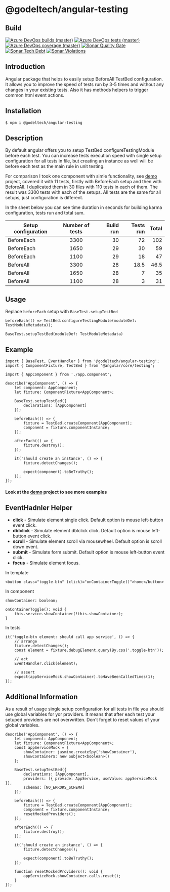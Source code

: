# @godeltech/angular-testing

## Build

[![Azure DevOps builds (master)](https://godeltech.visualstudio.com/OpenSource/_apis/build/status/angular-testing?branchName=master)](https://dev.azure.com/GodelTech/OpenSource/_build/latest?definitionId=53&branchName=master)
[![Azure DevOps tests (master)](https://godeltech.visualstudio.com/OpenSource/_apis/tests/status/angular-testing?branchName=master)](https://dev.azure.com/GodelTech/OpenSource/_build/latest?definitionId=53&branchName=master)
[![Azure DevOps coverage (master)](https://godeltech.visualstudio.com/OpenSource/_apis/caverage/status/angular-testing?branchName=master)](https://dev.azure.com/GodelTech/OpenSource/_build/latest?definitionId=53&branchName=master)
[![Sonar Quality Gate](https://img.shields.io/sonar/quality_gate/angular-testing?server=https%3A%2F%2Fsonarcloud.io&style=flat-square)](https://sonarcloud.io/dashboard?id=angular-testing)
[![Sonar Tech Debt](https://img.shields.io/sonar/tech_debt/angular-testing?server=https%3A%2F%2Fsonarcloud.io&style=flat-square)](https://sonarcloud.io/dashboard?id=angular-testing)
[![Sonar Violations](https://img.shields.io/sonar/violations/angular-testing?format=long&server=https%3A%2F%2Fsonarcloud.io&style=flat-square)](https://sonarcloud.io/dashboard?id=angular-testing)

## Introduction

Angular package that helps to easily setup BeforeAll TestBed configuration. It allows you to improve the speed of tests run by 3-5 times and without any changes in your existing tests.
Also it has methods helpers to trigger common html event actions.

## Installation

```
$ npm i @godeltech/angular-testing
```

## Description

By default angular offers you to setup TestBed configureTestingModule before each test. You can increase tests execution speed with single setup configuration for all tests in file, but creating an instance as well will be before each test as the main rule in unit testing.

For comparison I took one component with simle functionality, see [demo](https://github.com/GodelTech/angular-testing/tree/master/src) project, covered it with 11 tests, firstly with BeforeEach setup and then with BeforeAll. I duplicated them in 30 files with 110 tests in each of them. The result was 3300 tests with each of the setups. All tests are the same for all setups, just configuration is different.

In the sheet below you can see time duration in seconds for building karma configuration, tests run and total sum.

| Setup configuration | Number of tests | Build run | Tests run | Total |
| ------------- |:---------------:| ---------:|----------:|------:|
| BeforeEach    | 3300            | 30        | 72        | 102   |
| BeforeEach    | 1650            | 29        | 30        | 59    |
| BeforeEach    | 1100            | 29        | 18        | 47    |
| BeforeAll     | 3300            | 28        | 18.5      | 46.5  |
| BeforeAll     | 1650            | 28        | 7         | 35    |
| BeforeAll     | 1100            | 28        | 3         | 31    |

## Usage

Replace `beforeEach` setup with `BaseTest.setupTestBed`
```
beforeEach(() => TestBed.configureTestingModule(moduleDef: TestModuleMetadata));
```

```
BaseTest.setupTestBed(moduleDef: TestModuleMetadata)
```

## Example

```
import { BaseTest, EventHandler } from '@godeltech/angular-testing';
import { ComponentFixture, TestBed } from '@angular/core/testing';

import { AppComponent } from './app.component';

describe('AppComponent', () => {
    let component: AppComponent;
    let fixture: ComponentFixture<AppComponent>;

    BaseTest.setupTestBed({
        declarations: [AppComponent]
    });

    beforeEach(() => {
        fixture = TestBed.createComponent(AppComponent);
        component = fixture.componentInstance;
    });

    afterEach(() => {
        fixture.destroy();
    });

    it('should create an instance', () => {
        fixture.detectChanges();

        expect(component).toBeTruthy();
    });
});
```

#### Look at the [demo](https://github.com/GodelTech/angular-testing/tree/master/src) project to see more examples

## EventHadnler Helper

* **click** - Simulate element single click. Default option is mouse left-button event click.
* **dblclick** - Simulate element dblclick click. Default option is mouse left-button event click.
* **scroll** - Simulate element scroll via mousewheel. Default option is scroll down event.
* **submit** - Simulate form submit. Default option is mouse left-button event click.
* **focus** - Simulate element focus.

In template
```
<button class="toggle-btn" (click)="onContainerToggle()">home</button>
```

In component
```
showContainer: boolean;

onContainerToggle(): void {
    this.service.showContainer(!this.showContainer);
}
```

In tests
```
it('toggle-btn element: should call app service', () => {
    // arrange
    fixture.detectChanges();
    const element = fixture.debugElement.query(By.css('.toggle-btn'));

    // act
    EventHandler.click(element);

    // assert
    expect(appServiceMock.showContainer).toHaveBeenCalledTimes(1);
});
```

## Additional Information

As a result of usage single setup configuration for all tests in file you should use global variables for yor providers. It means that after each test your setuped providers are not overwritten. Don't forget to reset values of your global variables.

```
describe('AppComponent', () => {
    let component: AppComponent;
    let fixture: ComponentFixture<AppComponent>;
    const appServiceMock = {
        showContainer: jasmine.createSpy('showContainer'),
        showContainer$: new Subject<boolean>()
    };

    BaseTest.setupTestBed({
        declarations: [AppComponent],
        providers: [{ provide: AppService, useValue: appServiceMock }],
        schemas: [NO_ERRORS_SCHEMA]
    });

    beforeEach(() => {
        fixture = TestBed.createComponent(AppComponent);
        component = fixture.componentInstance;
        resetMockedProviders();
    });

    afterEach(() => {
        fixture.destroy();
    });
    
    it('should create an instance', () => {
        fixture.detectChanges();

        expect(component).toBeTruthy();
    });
    
    function resetMockedProviders(): void {
        appServiceMock.showContainer.calls.reset();
    }
});
```
